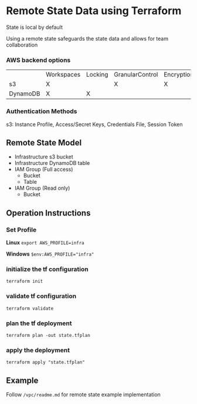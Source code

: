 # Remote State Data using Terraform

State is local by default

Using a remote state safeguards the state data and allows for team collaboration

### AWS backend options

<table>
    <tr>
        <td></td>
        <td>Workspaces</td>
        <td>Locking</td>
        <td>GranularControl</td>
        <td>Encryption</td>
    </tr>
    <tr>
        <td>s3</td>
        <td>X</td>
        <td></td>
        <td>X</td>
        <td>X</td>
    </tr>
    <tr>
        <td>DynamoDB</td>
        <td>X</td>
        <td>X</td>
        <td></td>
        <td></td>
    </tr>
</table>


### Authentication Methods

s3: Instance Profile, Access/Secret Keys, Credentials File, Session Token


## Remote State Model

- Infrastructure s3 bucket
- Infrastructure DynamoDB table
- IAM Group (Full access) 
    - Bucket
    - Table
- IAM Group (Read only)
    - Bucket

## Operation Instructions

### Set Profile

**Linux**
```export AWS_PROFILE=infra```

**Windows**
```$env:AWS_PROFILE="infra"```


### initialize the tf configuration
```terraform init```

### validate tf configuration
```terraform validate```

### plan the tf deployment
```terraform plan -out state.tfplan```

### apply the deployment
```terraform apply "state.tfplan"```


## Example

Follow `/vpc/readme.md` for remote state example implementation